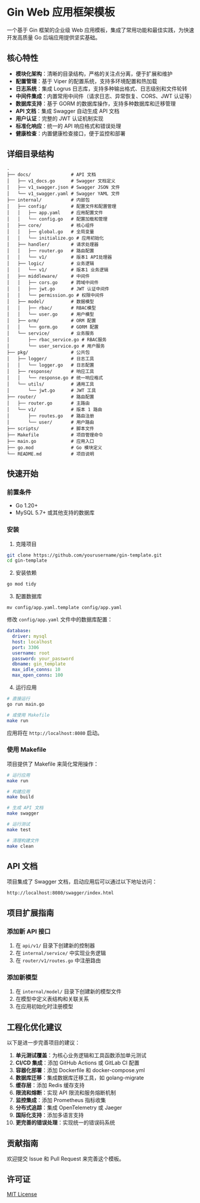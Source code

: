 # Gin Web 应用框架模板

一个基于 Gin 框架的企业级 Web 应用模板，集成了常用功能和最佳实践，为快速开发高质量 Go 后端应用提供坚实基础。

## 核心特性

- **模块化架构**：清晰的目录结构，严格的关注点分离，便于扩展和维护
- **配置管理**：基于 Viper 的配置系统，支持多环境配置和热加载
- **日志系统**：集成 Logrus 日志库，支持多种输出格式、日志级别和文件轮转
- **中间件集成**：内置常用中间件（请求日志、异常恢复、CORS、JWT 认证等）
- **数据库支持**：基于 GORM 的数据库操作，支持多种数据库和迁移管理
- **API 文档**：集成 Swagger 自动生成 API 文档
- **用户认证**：完整的 JWT 认证机制实现
- **标准化响应**：统一的 API 响应格式和错误处理
- **健康检查**：内置健康检查接口，便于监控和部署

## 详细目录结构

```
.
├── docs/               # API 文档
│   ├── v1_docs.go      # Swagger 文档定义
│   ├── v1_swagger.json # Swagger JSON 文件
│   └── v1_swagger.yaml # Swagger YAML 文件
├── internal/           # 内部包
│   ├── config/         # 配置文件和配置管理
│   │   ├── app.yaml    # 应用配置文件
│   │   └── config.go   # 配置加载和管理
│   ├── core/           # 核心组件
│   │   ├── global.go   # 全局变量
│   │   └── initialize.go # 应用初始化
│   ├── handler/        # 请求处理器
│   │   ├── router.go   # 路由配置
│   │   └── v1/         # 版本1 API处理器
│   ├── logic/          # 业务逻辑
│   │   └── v1/         # 版本1 业务逻辑
│   ├── middleware/     # 中间件
│   │   ├── cors.go     # 跨域中间件
│   │   ├── jwt.go      # JWT 认证中间件
│   │   └── permission.go # 权限中间件
│   ├── model/          # 数据模型
│   │   ├── rbac/       # RBAC模型
│   │   └── user.go     # 用户模型
│   ├── orm/            # ORM 配置
│   │   └── gorm.go     # GORM 配置
│   └── service/        # 业务服务
│       ├── rbac_service.go # RBAC服务
│       └── user_service.go # 用户服务
├── pkg/                # 公共包
│   ├── logger/         # 日志工具
│   │   └── logger.go   # 日志配置
│   ├── response/       # 响应工具
│   │   └── response.go # 统一响应格式
│   └── utils/          # 通用工具
│       └── jwt.go      # JWT 工具
├── router/             # 路由配置
│   ├── router.go       # 主路由
│   └── v1/             # 版本 1 路由
│       ├── routes.go   # 路由注册
│       └── user/       # 用户路由
├── scripts/            # 脚本文件
├── Makefile            # 项目管理命令
├── main.go             # 应用入口
├── go.mod              # Go 模块定义
└── README.md           # 项目说明
```

## 快速开始

### 前置条件

- Go 1.20+
- MySQL 5.7+ 或其他支持的数据库

### 安装

1. 克隆项目

```bash
git clone https://github.com/yourusername/gin-template.git
cd gin-template
```

2. 安装依赖

```bash
go mod tidy
```

3. 配置数据库
```shell
mv config/app.yaml.template config/app.yaml
```
修改 `config/app.yaml`  文件中的数据库配置：

```yaml
database:
  driver: mysql
  host: localhost
  port: 3306
  username: root
  password: your_password
  dbname: gin_template
  max_idle_conns: 10
  max_open_conns: 100
```

4. 运行应用

```bash
# 直接运行
go run main.go

# 或使用 Makefile
make run
```

应用将在 `http://localhost:8080` 启动。

### 使用 Makefile

项目提供了 Makefile 来简化常用操作：

```bash
# 运行应用
make run

# 构建应用
make build

# 生成 API 文档
make swagger

# 运行测试
make test

# 清理构建文件
make clean
```

## API 文档

项目集成了 Swagger 文档，启动应用后可以通过以下地址访问：

```
http://localhost:8080/swagger/index.html
```

## 项目扩展指南

### 添加新 API 接口

1. 在 `api/v1/` 目录下创建新的控制器
2. 在 `internal/service/` 中实现业务逻辑
3. 在 `router/v1/routes.go` 中注册路由

### 添加新模型

1. 在 `internal/model/` 目录下创建新的模型文件
2. 在模型中定义表结构和关联关系
3. 在应用初始化时注册模型

## 工程化优化建议

以下是进一步完善项目的建议：

1. **单元测试覆盖**：为核心业务逻辑和工具函数添加单元测试
2. **CI/CD 集成**：添加 GitHub Actions 或 GitLab CI 配置
3. **容器化部署**：添加 Dockerfile 和 docker-compose.yml
4. **数据库迁移**：集成数据库迁移工具，如 golang-migrate
5. **缓存层**：添加 Redis 缓存支持
6. **限流和熔断**：实现 API 限流和服务熔断机制
7. **监控集成**：添加 Prometheus 指标收集
8. **分布式追踪**：集成 OpenTelemetry 或 Jaeger
9. **国际化支持**：添加多语言支持
10. **更完善的错误处理**：实现统一的错误码系统

## 贡献指南

欢迎提交 Issue 和 Pull Request 来完善这个模板。

## 许可证

[MIT License](LICENSE)